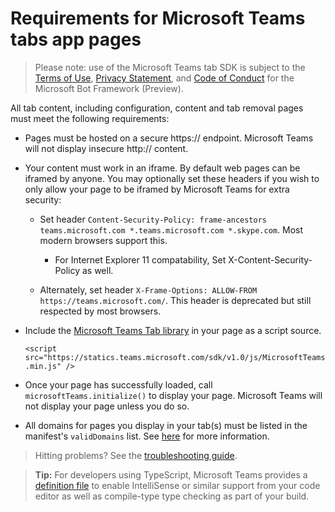 ﻿# Requirements for Microsoft Teams tabs app pages

> Please note: use of the Microsoft Teams tab SDK is subject to the [Terms of Use](https://aka.ms/bf-terms), [Privacy Statement](https://aka.ms/bf-privacy), and [Code of Conduct](https://aka.ms/bf-conduct) for the Microsoft Bot Framework (Preview).

All tab content, including configuration, content and tab removal pages must meet the following requirements:

* Pages must be hosted on a secure https:// endpoint.  Microsoft Teams will not display insecure http:// content.

* Your content must work in an iframe. By default web pages can be iframed by anyone. You may optionally set these headers if you wish to only allow your page to be iframed by Microsoft Teams for extra security:
	
	* Set header `Content-Security-Policy: frame-ancestors teams.microsoft.com *.teams.microsoft.com *.skype.com`. Most modern browsers support this.

		* For Internet Explorer 11 compatability, Set X-Content-Security-Policy as well.

	* Alternately, set header `X-Frame-Options: ALLOW-FROM https://teams.microsoft.com/`. This header is deprecated but still respected by most browsers.

* Include the [Microsoft Teams Tab library](jslibrary.md) in your page as a script source.

	`<script src="https://statics.teams.microsoft.com/sdk/v1.0/js/MicrosoftTeams.min.js" />`

* Once your page has successfully loaded, call `microsoftTeams.initialize()` to display your page. Microsoft Teams will not display your page unless you do so.

* All domains for pages you display in your tab(s) must be listed in the manifest's `validDomains` list.  See [here](schema.md#validdomains) for more information.

> Hitting problems?  See the [troubleshooting guide](troubleshooting.md).

>**Tip:** For developers using TypeScript, Microsoft Teams provides a [definition file](https://statics.teams.microsoft.com/sdk/v0.4/types/MicrosoftTeams.d.ts) to enable IntelliSense or similar support from your code editor as well as compile-type type checking as part of your build.
